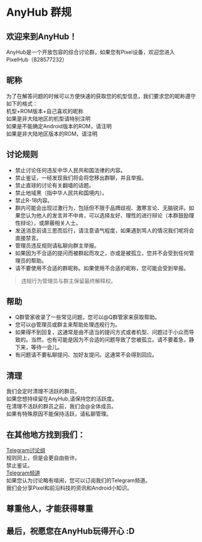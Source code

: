 # AnyHub 群规

## 欢迎来到AnyHub！

AnyHub是一个开放包容的综合讨论群，如果您有Pixel设备，欢迎您进入PixelHub（828577232）

## 昵称

为了在解答问题的时候可以方便快速的获取您的机型信息，我们要求您的昵称遵守如下的格式：  
机型+ROM版本+自己喜欢的昵称  
如果是非大陆地区的机型请特别注明  
如果是不能确定Android版本的ROM，请注明  
如果是非大陆地区版本的ROM，请注明

## 讨论规则

- 禁止讨论任何违反中华人民共和国法律的内容。
- 禁止鉴证，一经发现我们将会将您移出群聊，并且举报。
- 禁止直球的讨论有关翻墙的话题。
- 禁止地域黑（指中华人民共和国境内）。
- 禁止R-18内容。
- 群内可能会出现过激行为，包括但不限于品牌歧视、激寒言论、无脑锐评。如果您认为他人的发言并不中肯，可以选择友好、理性的进行辩论（本群鼓励理性辩论），或屏蔽相关人士。
- 发送消息前请三思而后行，请注意语气程度，如果遇到骂人的情况我们呢将会直接禁言。
- 管理员违反规则请私聊向群主举报。
- 如果因为不合适的提问而被群起而攻之，亦或是被孤立，您并不会受到任何管理员的帮助。
- 请不要使用不合适的群昵称。如果使用不合适的昵称，您可能会受到举报。
> 违规行为管理员与群主保留最终解释权。

## 帮助

- Q群管家收录了一些常见问题，您可以@Q群管家来获取帮助。
- 您可以@管理员或群主来帮助处理违规行为。
- 如果得不到回复，这通常是由不适当的提问方式或者机型、问题过于小众而导致的。当然，也有可能是因为不合适的问题导致了您被孤立。请不要着急，静下来，等待一会儿。
- 有问题请不要私聊提问、加好友提问。这通常不会得到回应。

## 清理

我们会定时清理不活跃的群员。  
如果您想持续留在AnyHub,请保持您的活跃度。  
在清理不活跃的群员之前，我们会@全体成员。  
如果有特殊原因不能保持活跃，请私聊管理。

## 在其他地方找到我们：

[Telegram讨论组](https://t.me/pixelhub2021)  
规则同上，但是会更自由些许。  
禁止鉴证。  
[Telegram频道](https://t.me/pixelhubnews)  
如果您认为讨论略有喧闹，您可以订阅我们的Telegram频道。  
我们会分享Pixel和前沿科技的资讯和Android小知识。

## 尊重他人，才能获得尊重
## 最后，祝愿您在AnyHub玩得开心 :D
